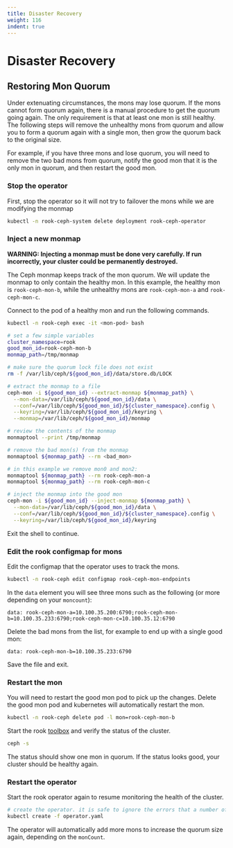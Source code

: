 ```yaml
---
title: Disaster Recovery
weight: 116
indent: true
---
```


# Disaster Recovery

## Restoring Mon Quorum

Under extenuating circumstances, the mons may lose quorum. If the mons cannot form quorum again,
there is a manual procedure to get the quorum going again. The only requirement is that at least one mon
is still healthy. The following steps will remove the unhealthy
mons from quorum and allow you to form a quorum again with a single mon, then grow the quorum back to the original size.

For example, if you have three mons and lose quorum, you will need to remove the two bad mons from quorum, notify the good mon
that it is the only mon in quorum, and then restart the good mon.

### Stop the operator
First, stop the operator so it will not try to failover the mons while we are modifying the monmap
```bash
kubectl -n rook-ceph-system delete deployment rook-ceph-operator
```

### Inject a new monmap
**WARNING: Injecting a monmap must be done very carefully. If run incorrectly, your cluster could be permanently destroyed.**

The Ceph monmap keeps track of the mon quorum. We will update the monmap to only contain the healthy mon.
In this example, the healthy mon is `rook-ceph-mon-b`, while the unhealthy mons are `rook-ceph-mon-a` and `rook-ceph-mon-c`.

Connect to the pod of a healthy mon and run the following commands.
```bash
kubectl -n rook-ceph exec -it <mon-pod> bash

# set a few simple variables
cluster_namespace=rook
good_mon_id=rook-ceph-mon-b
monmap_path=/tmp/monmap

# make sure the quorum lock file does not exist
rm -f /var/lib/ceph/${good_mon_id}/data/store.db/LOCK

# extract the monmap to a file
ceph-mon -i ${good_mon_id} --extract-monmap ${monmap_path} \
  --mon-data=/var/lib/ceph/${good_mon_id}/data \
  --conf=/var/lib/ceph/${good_mon_id}/${cluster_namespace}.config \
  --keyring=/var/lib/ceph/${good_mon_id}/keyring \
  --monmap=/var/lib/ceph/${good_mon_id}/monmap

# review the contents of the monmap
monmaptool --print /tmp/monmap

# remove the bad mon(s) from the monmap
monmaptool ${monmap_path} --rm <bad_mon>

# in this example we remove mon0 and mon2:
monmaptool ${monmap_path} --rm rook-ceph-mon-a
monmaptool ${monmap_path} --rm rook-ceph-mon-c

# inject the monmap into the good mon
ceph-mon -i ${good_mon_id} --inject-monmap ${monmap_path} \
  --mon-data=/var/lib/ceph/${good_mon_id}/data \
  --conf=/var/lib/ceph/${good_mon_id}/${cluster_namespace}.config \
  --keyring=/var/lib/ceph/${good_mon_id}/keyring
```

Exit the shell to continue.

### Edit the rook configmap for mons

Edit the configmap that the operator uses to track the mons.
```bash
kubectl -n rook-ceph edit configmap rook-ceph-mon-endpoints
```

In the `data` element you will see three mons such as the following (or more depending on your `moncount`):
```
data: rook-ceph-mon-a=10.100.35.200:6790;rook-ceph-mon-b=10.100.35.233:6790;rook-ceph-mon-c=10.100.35.12:6790
```

Delete the bad mons from the list, for example to end up with a single good mon:
```
data: rook-ceph-mon-b=10.100.35.233:6790
```

Save the file and exit.

### Restart the mon
You will need to restart the good mon pod to pick up the changes. Delete the good mon pod and kubernetes will automatically restart the mon.
```bash
kubectl -n rook-ceph delete pod -l mon=rook-ceph-mon-b
```

Start the rook [toolbox](/Documentation/ceph-toolbox.md) and verify the status of the cluster.
```bash
ceph -s
```

The status should show one mon in quorum. If the status looks good, your cluster should be healthy again.

### Restart the operator
Start the rook operator again to resume monitoring the health of the cluster.
```bash
# create the operator. it is safe to ignore the errors that a number of resources already exist.
kubectl create -f operator.yaml
```

The operator will automatically add more mons to increase the quorum size again, depending on the `monCount`.

